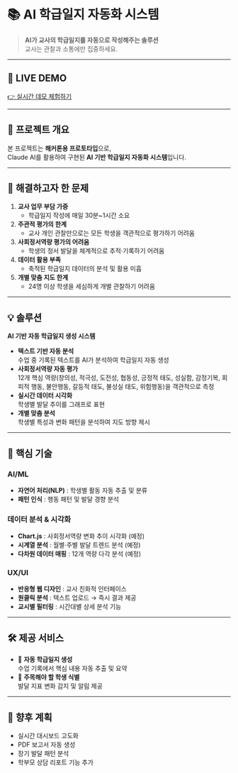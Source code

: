 # 📚 AI 학급일지 자동화 시스템

> **AI가 교사의 학급일지를 자동으로 작성해주는 솔루션**  
> 교사는 관찰과 소통에만 집중하세요.

---

## 🚀 LIVE DEMO
[👉 실시간 데모 체험하기](https://claude.ai/public/artifacts/0f0c1cfa-3729-4cf4-afa3-ccf370bce338)

---

## 📝 프로젝트 개요
본 프로젝트는 **해커톤용 프로토타입**으로,  
Claude AI를 활용하여 구현된 **AI 기반 학급일지 자동화 시스템**입니다.

---

## 🎯 해결하고자 한 문제

1. **교사 업무 부담 가중**  
   - 학급일지 작성에 매일 30분~1시간 소요
2. **주관적 평가의 한계**  
   - 교사 개인 관찰만으로는 모든 학생을 객관적으로 평가하기 어려움
3. **사회정서역량 평가의 어려움**  
   - 학생의 정서 발달을 체계적으로 추적·기록하기 어려움
4. **데이터 활용 부족**  
   - 축적된 학급일지 데이터의 분석 및 활용 미흡
5. **개별 맞춤 지도 한계**  
   - 24명 이상 학생을 세심하게 개별 관찰하기 어려움

---

## 💡 솔루션

**AI 기반 자동 학급일지 생성 시스템**

- **텍스트 기반 자동 분석**  
  수업 중 기록된 텍스트를 AI가 분석하여 학급일지 자동 생성
- **사회정서역량 자동 평가**  
  12개 핵심 역량(창의성, 적극성, 도전성, 협동성, 긍정적 태도, 성실함, 감정기복, 회피적 행동, 불안행동, 갈등적 태도, 불성실 태도, 위험행동)을 객관적으로 측정
- **실시간 데이터 시각화**  
  학생별 발달 추이를 그래프로 표현
- **개별 맞춤 분석**  
  학생별 특성과 변화 패턴을 분석하여 지도 방향 제시

---

## 🔧 핵심 기술

### AI/ML
- **자연어 처리(NLP)** : 학생별 활동 자동 추출 및 분류
- **패턴 인식** : 행동 패턴 및 발달 경향 분석

### 데이터 분석 & 시각화
- **Chart.js** : 사회정서역량 변화 추이 시각화 (예정)
- **시계열 분석** : 월별·주별 발달 트렌드 분석 (예정)
- **다차원 데이터 매핑** : 12개 역량 다각 분석 (예정)

### UX/UI
- **반응형 웹 디자인** : 교사 친화적 인터페이스
- **원클릭 분석** : 텍스트 업로드 → 즉시 결과 제공
- **교시별 필터링** : 시간대별 상세 분석 기능

---

## 🛠️ 제공 서비스

- 📄 **자동 학급일지 생성**  
  수업 기록에서 핵심 내용 자동 추출 및 요약
- 🎯 **주목해야 할 학생 식별**  
  발달 지표 변화 감지 및 알림 제공

---

## 📌 향후 계획
- 실시간 대시보드 고도화
- PDF 보고서 자동 생성
- 장기 발달 패턴 분석
- 학부모 상담 리포트 기능 추가
